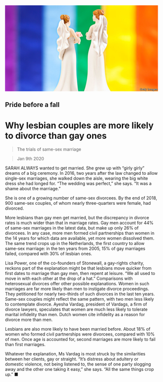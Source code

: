 ![](./images/20200111_BRP003.jpg)

## Pride before a fall

# Why lesbian couples are more likely to divorce than gay ones

> The trials of same-sex marriage

> Jan 9th 2020

SARAH ALWAYS wanted to get married. She grew up with “girly girly” dreams of a big ceremony. In 2016, two years after the law changed to allow single-sex marriages, she walked down the aisle, wearing the big white dress she had longed for. “The wedding was perfect,” she says. “It was a shame about the marriage.”

She is one of a growing number of same-sex divorcees. By the end of 2018, 900 same-sex couples, of whom nearly three-quarters were female, had divorced.

More lesbians than gay men get married, but the discrepancy in divorce rates is much wider than that in marriage rates. Gay men account for 44% of same-sex marriages in the latest data, but make up only 26% of divorcees. In any case, more men formed civil partnerships than women in the 14 years for which data are available, yet more women dissolved them. The same trend crops up in the Netherlands, the first country to allow same-sex marriage: in the ten years from 2005, 15% of gay marriages failed, compared with 30% of lesbian ones.

Lisa Power, one of the co-founders of Stonewall, a gay-rights charity, reckons part of the explanation might be that lesbians move quicker from first dates to marriage than gay men, then repent at leisure. “We all used to move in with each other at the drop of a hat.” Comparisons with heterosexual divorces offer other possible explanations. Women in such marriages are far more likely than men to instigate divorce proceedings. They petitioned for nearly two-thirds of such divorces in the last ten years. Same-sex couples might reflect the same pattern, with two men less likely to contemplate divorce. Ayesha Vardag, president of Vardags, a firm of divorce lawyers, speculates that women are much less likely to tolerate marital infidelity than men. Dutch women cite infidelity as a reason for divorce more than men.

Lesbians are also more likely to have been married before. About 18% of women who formed civil partnerships were divorcees, compared with 10% of men. Once age is accounted for, second marriages are more likely to fail than first marriages.

Whatever the explanation, Ms Vardag is most struck by the similarities between her clients, gay or straight. “It’s distress about adultery or domestic violence, not being listened to, the sense of one party slogging away and the other one taking it easy,” she says. “All the same things crop up.” ■